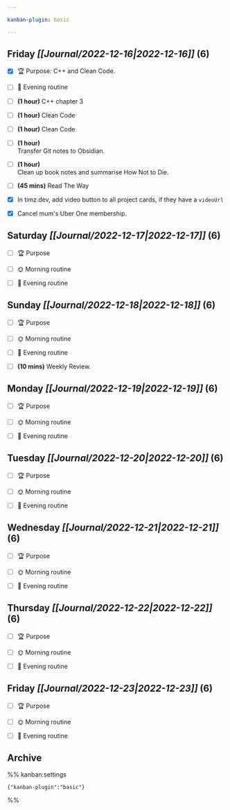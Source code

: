 ```yaml
---

kanban-plugin: basic

---
```


## **Friday** *[[Journal/2022-12-16|2022-12-16]]* (6)

- [x] 🏆 Purpose: C++ and Clean Code.
- [ ] 🌙 Evening routine
- [ ] **(1 hour)** C++ chapter 3
- [ ] **(1 hour)** Clean Code
- [ ] **(1 hour)** Clean Code
- [ ] **(1 hour)**<br>Transfer Git notes to Obsidian.
- [ ] **(1 hour)**<br>Clean up book notes and summarise How Not to Die.
- [ ] **(45 mins)** Read The Way
- [x] In timz.dev, add video button to all project cards, if they have a `videoUrl`
- [x] Cancel mum's Uber One membership.


## **Saturday** *[[Journal/2022-12-17|2022-12-17]]* (6)

- [ ] 🏆 Purpose
- [ ] 🌞 Morning routine
- [ ] 🌙 Evening routine


## **Sunday** *[[Journal/2022-12-18|2022-12-18]]* (6)

- [ ] 🏆 Purpose
- [ ] 🌞 Morning routine
- [ ] 🌙 Evening routine
- [ ] **(10 mins)** Weekly Review.


## **Monday** *[[Journal/2022-12-19|2022-12-19]]* (6)

- [ ] 🏆 Purpose
- [ ] 🌞 Morning routine
- [ ] 🌙 Evening routine


## **Tuesday** *[[Journal/2022-12-20|2022-12-20]]* (6)

- [ ] 🏆 Purpose
- [ ] 🌞 Morning routine
- [ ] 🌙 Evening routine


## **Wednesday** *[[Journal/2022-12-21|2022-12-21]]* (6)

- [ ] 🏆 Purpose
- [ ] 🌞 Morning routine
- [ ] 🌙 Evening routine


## **Thursday** *[[Journal/2022-12-22|2022-12-22]]* (6)

- [ ] 🏆 Purpose
- [ ] 🌞 Morning routine
- [ ] 🌙 Evening routine


## **Friday** *[[Journal/2022-12-23|2022-12-23]]* (6)

- [ ] 🏆 Purpose
- [ ] 🌞 Morning routine
- [ ] 🌙 Evening routine


## Archive





%% kanban:settings
```
{"kanban-plugin":"basic"}
```
%%